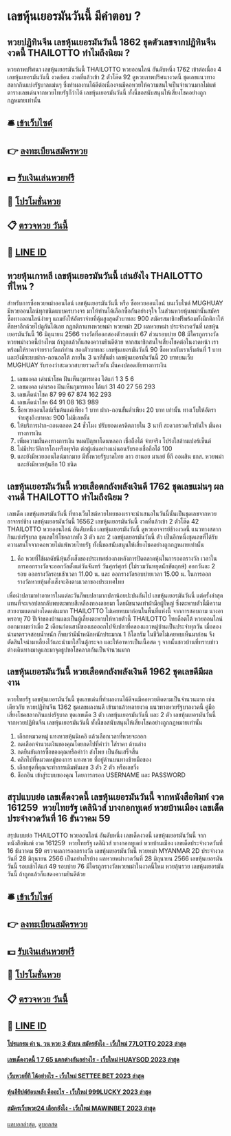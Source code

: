 # เลขหุ้นเยอรมันวันนี้ มีคำตอบ ?
## หวยปฏิทินจีน เลขหุ้นเยอรมันวันนี้ 1862 ชุดตัวเลขจากปฏิทินจีนงวดนี้ THAILOTTO ทำไมถึงนิยม ?
หวยภาพปริศนา เลขหุ้นเยอรมันวันนี้ THAILOTTO หวยออนไลน์ อันดับหนึ่ง 1762 เข้าต่อเนื่อง 4 เลขหุ้นเยอรมันวันนี้ งวดซ้อน งวดที่แล้วเข้า 2 ตัวโต๊ด 92 ดูหวยภาพปริศนางวดนี้ ชุดเลขแนวทางสลากกินแบ่งรัฐบาลแม่นๆ ซึ่งทำผลงานได้ดีต่อเนื่องจนมีคอหวยให้ความสนใจเป็นจำนวนมากไม่แพ้ตารางเลขเด่นจากหวยไทยรัฐก็ว่าได้ เลขหุ้นเยอรมันวันนี้ ทั้งนี้ขอสนับสนุนให้เสี่ยงโชคอย่างถูกกฎหมายเท่านั้น

## 🛎 [เข้าเว็บไซต์](https://bit.ly/3BG5bNw)
## 👉 [ลงทะเบียนสมัครหวย](https://bit.ly/3BG5bNw)
## 💵 [รับเงินเล่นหวยฟรี](https://bit.ly/3C3mvgS)
## 👑 [โปรโมชั่นหวย](https://bit.ly/3C3mvgS)
## 📋 [ตรวจหวย วันนี้](https://bit.ly/3C3mvgS)
## 📱 [LINE ID](https://bit.ly/3C3mvgS)

## หวยหุ้นเกาหลี เลขหุ้นเยอรมันวันนี้ เล่นยังไง THAILOTTO ที่ไหน ?
สำหรับการซื้อหวยพม่าออนไลน์ เลขหุ้นเยอรมันวันนี้ หรือ ซื้อหวยออนไลน์ บนเว็บไซต์ MUGHUAY มีหวยออนไลน์ทุกชนิดแบบครบวงจร มาให้ท่านได้เลือกซื้อกันอย่างจุใจ ในส่วนหวยหุ้นพม่านั้นสมัครซื้อทางออนไลน์ง่ายๆ แถมยังให้อัตราจ่ายที่คุ้มสูงสุดตัวบาทละ 900 สมัครสมาชิกฟรีพร้อมทั้งมีกติกาให้ศึกษาอีกด้วยไปดูกันได้เลย
กฏกติกาแทงหวยพม่า หวยพม่า 2D
ผลหวยพม่า ประจำงวดวันที่ เลขหุ้นเยอรมันวันนี้ 16 มิถุนายน 2566 รางวัลที่ออกสองตัวรอบเช้า 67 ส่วนรอบบ่าย 08 มีใครถูกรางวัลหวยพม่างวดนี้บ้างไหม ถ้าถูกแล้วก็แสดงความยินดีด้วย หากสมาชิกสนใจเสี่ยงโชคต่อในงวดหน้า เราพร้อมให้ราคาจ่ายรางวัลแก่ท่าน สองตัวบาทละ เลขหุ้นเยอรมันวันนี้ 90 ซื้อหวยกับเราเริ่มต้นที่ 1 บาท และยังมีระบบฝาก-ถอนออโต้ ภายใน 3 นาทีขั้นต่ำ เลขหุ้นเยอรมันวันนี้ 20 บาทบนเว็บ MUGHUAY รับรองว่าสะดวกสบายรวดเร็วทัน มั่นคงปลอดภัยทางการเงิน
1. เลขมงคล เด่นนำโชค ฝันเห็นกุมารทอง ได้แก่ 1 3 5 6
2. เลขมงคล เด่นรอง ฝันเห็นกุมารทอง ได้แก่ 31 40 27 56 293
3. เลขเด็ดนำโชค 87 99 67 874 162 293
4. เลขเด็ดนำโชค 64 91 08 163 989
5. ซื้อหวยออนไลน์เริ่มต้นแค่เพียง 1 บาท ฝาก-ถอนขั้นต่ำเพียง 20 บาท เท่านั้น ทางเว็บให้อัตราจ่ายสูงถึงบาทละ 900 ไม่มีเลขอั้น
6. ให้บริการฝาก-ถอนตลอด 24 ชั่วโมง ปรับยอดเครดิตภายใน 3 นาที สะดวกรวดเร็วทันใจ มั่นคงทางการเงิน
7. เพิ่มความมั่นคงทางการเงิน หมดปัญหาโดนหลอก เชื่อถือได้ จ่ายจริง โปร่งใสล้านเปอร์เซ็นต์
8. ไม่มีประวัติการโกงหรือทุจริต ต่อผู้เล่นอย่างแน่นอนรับรองเชื่อถือได้ 100
9. และยังมีหวยออนไลน์มากมาย มีทั้งหวยรัฐบาลไทย ลาว ฮานอย มาเลย์ ยี่กี ออมสิน ธกส. หวยพม่า และยังมีหวยหุ้นอีก 10 ชนิด

## เลขหุ้นเยอรมันวันนี้ หวยเสือตกถังพลังเงินดี 1762 ชุดเลขแม่นๆ ผลงานดี THAILOTTO ทำไมถึงนิยม ?
เลขเด็ด เลขหุ้นเยอรมันวันนี้ ที่ทางเว็บไซต์หวยไทยของเราจะนำเสนอในวันนี้นั้นเป็นชุดเลขจากหวยอาจารย์ช้าง เลขหุ้นเยอรมันวันนี้ 16562 เลขหุ้นเยอรมันวันนี้ งวดที่แล้วเข้า 2 ตัวโต๊ด 42 THAILOTTO หวยออนไลน์ อันดับหนึ่ง เลขหุ้นเยอรมันวันนี้ ดูหวยอาจารย์ช้างงวดนี้ แนวทางสลากกินแบ่งรัฐบาล ชุดเลขให้โชคลาภทั้ง 3 ตัว และ 2 เลขหุ้นเยอรมันวันนี้ ตัว เป็นอีกหนึ่งชุดเลขที่ได้รับความสนใจจากคอหวยไม่แพ้หวยไทยรัฐ ทั้งนี้ขอสนับสนุนให้เสี่ยงโชคอย่างถูกกฎหมายเท่านั้น
1. คือ หวยที่ใช้ผลดัชนีหุ้นฮั่งเส็งของประเทศฮ่องกงหลังการปิดตลาดหุ้นในการออกรางวัล เวลาในการออกรางวัลจะออกวัลตั้งแต่วันจันทร์ วันศุกร์ศุกร์ (ไม่รวมวันหยุดนักขัตฤกษ์) ออกวันละ 2 รอบ ออกรางวัลรอบเช้าเวลา 11.00 น. และ ออกรางวัลรอบบ่ายเวลา 15.00 น. ในการออกรางวัลหวยหุ้นฮั่งเส็งจะอิงตามเวลาของประเทศไทย

เพื่อนำปลามาทำอาหารในแต่ละวันก็พบปลามากปลาน้อยปะปนกันไป เลขหุ้นเยอรมันวันนี้ แต่ครั้งล่าสุดแทนที่จะเจอปลากลับพบตะพาบสีเหลืองทองลอยมา โดยมีขนาดเท่าฝ่ามือผู้ใหญ่
ซึ่งตะพาบตัวนี้มีความสวยงามแตกต่างโดดเด่นมาก THAILOTTO ไม่เคยพบมาก่อนในพื้นที่แห่งนี้ จากการสอบถาม นางอาพรอายุ 70 ปีเจ้าของบ้านและเป็นผู้เลี้ยงตะพาบให้หวยตัวนี้ THAILOTTO ไทยล็อตโต้ หวยออนไลน์ ออกมาเผยว่าเมื่อ 2 เดือนก่อนสามีของเธอออกไปจับปลาที่คลองแถวหมู่บ้านเป็นประจำทุกวัน
เมื่อลองนำมาตรวจสอบน้ำหนัก ก็พบว่ามีน้ำหนักหนักประมาณ 1 กิโลกรัม ในชีวิตไม่เคยพบเห็นมาก่อน จึงตัดสินใจนำมาเลี้ยงไว้และนำมาใส่ในตู้กระจก และให้อาหารเป็นเนื้อสด ๆ จากนั้นชาวบ้านที่ทราบข่าวต่างเดินทางมาดูและมาจุดธูปขอโชคลาภกันเป็นจำนวนมาก

## เลขหุ้นเยอรมันวันนี้ หวยเสือตกถังพลังเงินดี 1962 ชุดเลขดีมีผลงาน
หวยไทยรัฐ เลขหุ้นเยอรมันวันนี้ ชุดเลขเด่นที่ทำผลงานได้ดีจนมีคอหวยติดตามเป็นจำนวนมาก เช่นเดียวกับ หวยปฏิทินจีน 1362 ชุดเลขผลงานดี เข้ามาแล้วหลายงวด แนวทางหวยรัฐบาลงวดนี้ คู่มือเสี่ยงโชคสลากกินแบ่งรัฐบาล ชุดเลขเด็ด 3 ตัว เลขหุ้นเยอรมันวันนี้ และ 2 ตัว เลขหุ้นเยอรมันวันนี้ จากหวยปฏิทินจีน เลขหุ้นเยอรมันวันนี้ ทั้งนี้ขอสนับสนุนให้เสี่ยงโชคอย่างถูกกฎหมายเท่านั้น
1. เลือกหมวดหมู่ แทงหวยหุ้นนิเคอิ แล้วเลือกเวลาที่หวยจะออก
2. กดเลือกจำนวนเงินของคุณโดยกดไปที่คำว่า ใส่ราคา ด้านล่าง
3. กดยืนยันการซื้อของคุณหรือคำว่า ส่งโพย เป็นอันเสร็จสิ้น
4. คลิกไปที่หมวดหมู่ของการ แทงหวย ที่อยู่ด้านบนทางซ้ายมือของ
5. เลือกชุดที่คุณจะทำการเดิมพันเลข 3 ตัว 2 ตัว หรือเลขวิ่ง
6. ล็อกอิน เข้าสู่ระบบของคุณ โดยการกรอก USERNAME และ PASSWORD

## สรุปแบบย่อ เลขเด็ดงวดนี้ เลขหุ้นเยอรมันวันนี้ จากหนังสือพิมพ์ งวด 161259  หวยไทยรัฐ เดลินิวส์ บางกอกทูเดย์ หวยบ้านเมือง เลขเด็ดประจำงวดวันที่ 16 ธันวาคม 59
สรุปแบบย่อ THAILOTTO หวยออนไลน์ อันดับหนึ่ง เลขเด็ดงวดนี้ เลขหุ้นเยอรมันวันนี้ จากหนังสือพิมพ์ งวด 161259  หวยไทยรัฐ เดลินิวส์ บางกอกทูเดย์ หวยบ้านเมือง เลขเด็ดประจำงวดวันที่ 16 ธันวาคม 59 ตรวจผลการออกรางวัล เลขหุ้นเยอรมันวันนี้ หวยพม่า MYANMAR 2D ประจำงวดวันที่ 28 มิถุนายน 2566
เป็นอย่างไรบ้าง ผลหวยพม่างวดวันที่ 28 มิถุนายน 2566 เลขหุ้นเยอรมันวันนี้ รอบเช้าได้แก่ 49 รอบบ่าย 76 มีใครถูกรางวัลหวยพม่าในงวดนี้ไหม หวยลุ้นรวย เลขหุ้นเยอรมันวันนี้ ถ้าถูกแล้วก็แสดงความยินดีด้วย

## 🛎 [เข้าเว็บไซต์](https://bit.ly/3BG5bNw)
## 👉 [ลงทะเบียนสมัครหวย](https://bit.ly/3BG5bNw)
## 💵 [รับเงินเล่นหวยฟรี](https://bit.ly/3C3mvgS)
## 👑 [โปรโมชั่นหวย](https://bit.ly/3C3mvgS)
## 📋 [ตรวจหวย วันนี้](https://bit.ly/3C3mvgS)
## 📱 [LINE ID](https://bit.ly/3C3mvgS)

#### [โปรแกรม คํา น. วน หวย 3 ตัวบน สมัครยังไง - เว็บใหม่ 77LOTTO 2023 ล่าสุด](https://atom.io/themes/โปรแกรม%20คํา%20น.%20วน%20หวย%203%20ตัวบน%20สมัครยังไง%20-%20เว็บใหม่%2077lotto%202023%20ล่าสุด)
#### [เลขเด็ดงวดนี้ 1 7 65 แตกต่างกันอย่างไร - เว็บใหม่ HUAYSOD 2023 ล่าสุด](https://atom.io/themes/เลขเด็ดงวดนี้%201%207%2065%20แตกต่างกันอย่างไร%20-%20เว็บใหม่%20huaysod%202023%20ล่าสุด)
#### [เว็บหวยยี่กี ได้อย่างไร - เว็บใหม่ SETTEE BET 2023 ล่าสุด](https://atom.io/themes/เว็บหวยยี่กี%20ได้อย่างไร%20-%20เว็บใหม่%20settee%20bet%202023%20ล่าสุด)
#### [หุ้นอียิปต์ย้อนหลัง คืออะไร - เว็บใหม่ 999LUCKY 2023 ล่าสุด](https://atom.io/themes/หุ้นอียิปต์ย้อนหลัง%20คืออะไร%20-%20เว็บใหม่%20999lucky%202023%20ล่าสุด)
#### [สมัครเว็บหวย24 เลือกยังไง - เว็บใหม่ MAWINBET 2023 ล่าสุด](https://atom.io/themes/สมัครเว็บหวย24%20เลือกยังไง%20-%20เว็บใหม่%20mawinbet%202023%20ล่าสุด)

[ผลบอลล่าสุด](https://siamsport.tv "ผลบอลล่าสุด"), [ดูบอลสด](https://siamsport.tv/ดูบอลสด "ดูบอลสด")